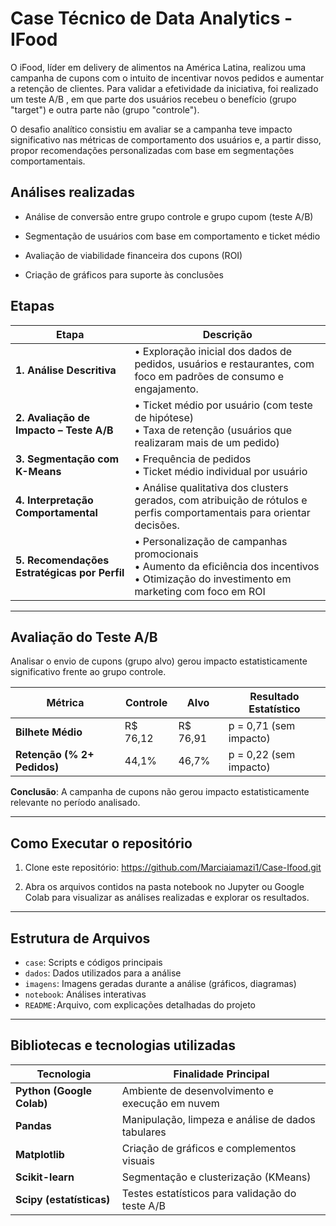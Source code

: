 # Case Técnico de Data Analytics - IFood

O iFood, líder em delivery de alimentos na América Latina, realizou uma campanha de cupons com o intuito de incentivar novos pedidos e aumentar a retenção de clientes. Para validar a efetividade da iniciativa, foi realizado um teste A/B , em que parte dos usuários recebeu o benefício (grupo "target") e outra parte não (grupo "controle").

O desafio analítico consistiu em avaliar se a campanha teve impacto significativo nas métricas de comportamento dos usuários e, a partir disso, propor recomendações personalizadas com base em segmentações comportamentais.



##  Análises realizadas
- Análise de conversão entre grupo controle e grupo cupom (teste A/B)

- Segmentação de usuários com base em comportamento e ticket médio

- Avaliação de viabilidade financeira dos cupons (ROI)

- Criação de gráficos para suporte às conclusões

##  Etapas 

| Etapa                             | Descrição                                                                                                    |
|----------------------------------|----------------------------------------------------------------------------------------------------------------|
| **1. Análise Descritiva**        | • Exploração inicial dos dados de pedidos, usuários e restaurantes, com foco em padrões de consumo e engajamento. |
| **2. Avaliação de Impacto – Teste A/B** | • Ticket médio por usuário (com teste de hipótese)<br>• Taxa de retenção (usuários que realizaram mais de um pedido) |
| **3. Segmentação com K-Means**   | • Frequência de pedidos<br>• Ticket médio individual por usuário |
| **4. Interpretação Comportamental** | • Análise qualitativa dos clusters gerados, com atribuição de rótulos e perfis comportamentais para orientar decisões. |
| **5. Recomendações Estratégicas por Perfil** |• Personalização de campanhas promocionais<br>• Aumento da eficiência dos incentivos<br>• Otimização do investimento em marketing com foco em ROI |

---
## Avaliação do Teste A/B
Analisar o envio de cupons (grupo alvo) gerou impacto estatisticamente significativo frente ao grupo controle.

| Métrica                       | Controle   | Alvo      | Resultado Estatístico  |
|-------------------------------|------------|-----------|------------------------|
| **Bilhete Médio**              | R$ 76,12   | R$ 76,91  | p = 0,71 (sem impacto)  |
| **Retenção (% 2+ Pedidos)**   | 44,1%      | 46,7%     | p = 0,22 (sem impacto)  |

 **Conclusão**: A campanha de cupons não gerou impacto estatisticamente relevante no período analisado.


---
##  Como Executar o repositório
1. Clone este repositório:
 https://github.com/Marciaiamazi1/Case-Ifood.git

2. Abra os arquivos contidos na pasta notebook no Jupyter ou Google Colab para visualizar as análises realizadas e explorar os resultados.

---


## Estrutura de Arquivos
- `case`:  Scripts e códigos principais
- `dados`: Dados utilizados para a análise
- `imagens`: Imagens geradas durante a análise (gráficos, diagramas)
- `notebook`: Análises interativas
- `README:`Arquivo, com explicações detalhadas do projeto




---



## Bibliotecas e tecnologias utilizadas

| Tecnologia                | Finalidade Principal                              |
| ------------------------- | ------------------------------------------------- |
| **Python (Google Colab)** | Ambiente de desenvolvimento e execução em nuvem   |
| **Pandas**                | Manipulação, limpeza e análise de dados tabulares |
| **Matplotlib**            | Criação de gráficos e complementos visuais        |
| **Scikit-learn**          | Segmentação e clusterização (KMeans)              |
| **Scipy (estatísticas)**  | Testes estatísticos para validação do teste A/B   |




